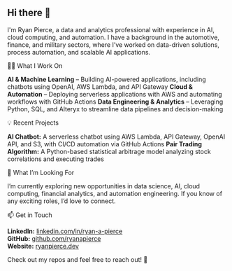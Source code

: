 ## Hi there 👋

I'm Ryan Pierce, a data and analytics professional with experience in AI, cloud computing, and automation. I have a background in the automotive, finance, and military sectors, where I’ve worked on data-driven solutions, process automation, and scalable AI applications.

👨‍💻 What I Work On

**AI & Machine Learning** – Building AI-powered applications, including chatbots using OpenAI, AWS Lambda, and API Gateway
**Cloud & Automation** – Deploying serverless applications with AWS and automating workflows with GitHub Actions
**Data Engineering & Analytics** – Leveraging Python, SQL, and Alteryx to streamline data pipelines and decision-making

💡 Recent Projects

**AI Chatbot:** A serverless chatbot using AWS Lambda, API Gateway, OpenAI API, and S3, with CI/CD automation via GitHub Actions
**Pair Trading Algorithm:** A Python-based statistical arbitrage model analyzing stock correlations and executing trades

🔎 What I’m Looking For

I’m currently exploring new opportunities in data science, AI, cloud computing, financial analytics, and automation engineering. If you know of any exciting roles, I’d love to connect.

📫 Get in Touch

**LinkedIn:** [linkedin.com/in/ryan-a-pierce](https://www.linkedin.com/in/ryan-a-pierce) <br>
**GitHub:** [github.com/ryanapierce](https://github.com/ryanapierce) <br>
**Website:** [ryanpierce.dev](https://ryanpierce.dev)

Check out my repos and feel free to reach out! 🚀


